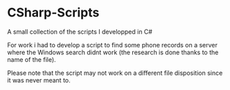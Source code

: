 # CSharp-Scripts
A small collection of the scripts I developped in C#

For work i had to develop a script to find some phone records on a server where the Windows search didnt work (the research is done thanks to  the name of the file).


Please note that the script may not work on a different file disposition since it was never meant to.
